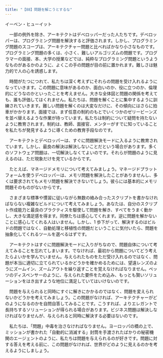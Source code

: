 ```yaml
---
title: "【88】問題を解こうとするな"
---
```



イーベン・ヒューイット


　一部の例外を除き、アーキテクトはデベロッパーだった人たちです。デベロッパーは、プログラミング問題を解決すると評価されます。しかし、プログラミング問題のスコープは、アーキテクチャー問題と比べればかなり小さなものです。プログラミング問題の多くは、小さく、難しいアルゴリズムの問題です。プログラマーの面接、本、大学の授業などでは、純粋なプログラミング問題というようなものがあるかのように、よくこの手の問題が目の前に置かれます。難しさは魅力的で人の心を誘惑します。

　時間がたつにつれて、私たちは深く考えずにそれらの問題を受け入れるようになっていきます。この問題に意味があるのか、面白いのか、役に立つのか、倫理的にどうなのかといったことを考えません。大きな全体図と問題の関係を考えても、誰も評価してはくれません。私たちは、問題を解くことに集中するように訓練されていきます。難しい問題を解くのは大変なだけに、その傾向にはさらに拍車がかかります。面接では、まず任意の制約のもとでいくつかのゼリービーンズを並べ替えるような作業が待っています。私たちは制約について疑問を持たないように教育されます。制約は、教師、面接官、メンターがすでに知っていることを私たちが発見するように導くための教育手段なのです。

　アーキテクトとデベロッパーは、すぐに問題解決モードに入るように教育されています。しかし、最良の解決は解決しないことだという場合があります。多くのソフトウェア問題は、一切解決しなくてよいのです。それらが問題のように見えるのは、ただ現象だけを見ているからです。

　たとえば、マネージドメモリについて考えてみましょう。マネージドプラットフォームを使うデベロッパーは、メモリ問題を解決したことがありませんし、多くは要求されてもメモリ問題を解決できないでしょう。彼らには基本的にメモリ問題そのものがないからです。

　さまざまな標準や慣習に従いながら無数の絡み合ったスクリプトを書かなければならない複雑なビルドについて考えてみましょう。あなたは、自分のスクリプト作成能力と最良のプラクティスを駆使して問題を解き、すべてをうまく動かし、大きな満足感を得ます。同僚たちは感心してくれます。逆に問題を解かないことに感心してくれる人はいません。しかし、1 歩下がって、解決するのはビルドの問題ではなく、自動処理と移植性の問題だということに気付いたら、問題を抽象化してくれるツールを選べるはずです。

　アーキテクトはすぐに問題解決モードに入りがちなので、問題自体について考えてみることを忘れてしまいます。でなければ、最初から問題についてどう考えたらよいかを学んでいません。与えられたものをただ受け入れるのではなく、問題が本当に適切に立てられているかどうかを確かめるためには、望遠レンズのようにズームイン、ズームアウトを繰り返すことを覚えなければなりません。ペッツのディスペンサーのように、与えられた要件をため込み、もっとも賢いソリューションをはき出すような地位に満足していてはいけないのです。

　問題を与えられると同時にすぐに解きにかかるのではなく、問題を変えられないかどうかを考えてみましょう。この問題がなければ、アーキテクチャーがどのようになるのかを自問自答してみることです。こうすれば、よりエレガントで長持ちするソリューションが得られる場合があります。ビジネス問題は解決しなければなりませんが、与えられると同時に解決する必要はないのです。

　私たちは、「問題」中毒を治さなければなりません。ヨーロッパの橋の上で、ミッションが書かれた「自動的に消滅する」封筒を手渡されたばかりの秘密機関のエージェントのように、私たちは問題を与えられるのが好きです。問題に対する答えを考える前に、この問題がなければ、世界がどのように見えるのかを考えるようにしましょう。
